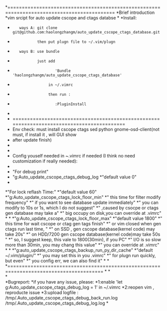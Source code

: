 *===========================================================================================
*Brief introduction
*vim srcipt for auto update cscope and ctags databse
*
*Install:
*        ways A: git clone git@github.com:haolongzhangm/auto_update_cscope_ctags_database.git 
*                then put plugn file to ~/.vim/plugn
*        ways B: use bundle
*                just add 
*                        'Bundle 'haolongzhangm/auto_update_cscope_ctags_database'
*                     in ~/.vimrc
*                     then run :
*                        :PluginInstall
*                        
* ==========================================================================================
* Env check: must install  cscope  ctags  sed  python  gnome-osd-client(not must, if install it , will GUI show
* after update finish)
* 
* 
* Config youself needed in ~.vimrc if needed (I think no need customization if really needed):
* 
* "For debug print"
* "g:Auto_update_cscope_ctags_debug_log
*"default value 0"
*
*"For lock reflash Time:"
*"default value 60"
*"g:Auto_update_cscope_ctags_lock_floor_min"
*"                   this time for filter modify frequency"
*"                   if you want to see database update immediately"
*"                   you can modify to 10s or 1s, which I do not suggest"
*"                   ,caused by csocpe or ctags gen database may take a"
*"                   big occupy on disk,you can override at .vimrc"
*
*
*"g:Auto_update_cscope_ctags_lock_floor_max"
*"default value 1800"
*"                   this time for wait cscope or ctag gen tags finish"
*"                   or vim closed when gen ctags run last time, "
*"                   on SSD , gen cscope database(kernel code) may take 20s"
*"                   on HDD/7200 gen cscope database(kernel code)may take 50s "
*"                   so, I suggest keep, this vale to 1800(30min), if you PC"
*"                   I/O is so slow more than 30min, you may chang this value"
*"                   you can override at .vimrc"
*
*
*"g:auto_update_cscope_ctags_backup_run_py_dir_cache"
*"default ~/.vim/plugin/"
*"                   you may set this in you .vimrc"
*"                   for plugn run quickly, but even"
*"                   you config err, we can also find it"
*
*
*=======================================================================================
* 
*        
*        
*Bugreport:
*if you have any issue, please:
*1:enable  'let g:Auto_update_cscope_ctags_debug_log = 1' in ~/.vimrc
*2:reopen vim , reproducte issue
*3:upload logfile : /tmp/.Auto_update_cscope_ctags_debug_back_run.log /tmp/.Auto_update_cscope_ctags_debug_log.log
*

